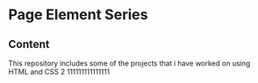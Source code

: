 # Page Element Series
## Content
This repository includes some of the projects that i have worked on using HTML and CSS
2
111111111111111
